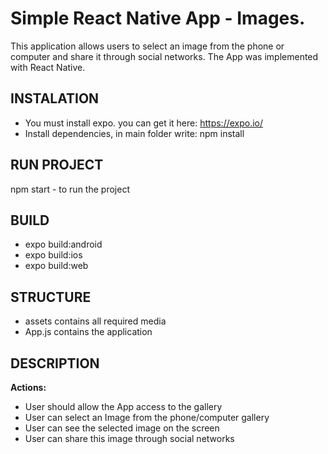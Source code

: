 # Simple React Native App - Images.

This application allows users to select an image from the phone or computer and share it through social networks. The App was implemented with React Native.

## INSTALATION

- You must install expo. you can get it here: https://expo.io/
- Install dependencies, in main folder write: npm install 

## RUN PROJECT

npm start - to run the project

## BUILD

- expo build:android
- expo build:ios
- expo build:web

## STRUCTURE

- assets contains all required media
- App.js contains the application

## DESCRIPTION

**Actions:**

- User should allow the App access to the gallery
- User can select an Image from the phone/computer gallery
- User can see the selected image on the screen
- User can share this image through social networks
